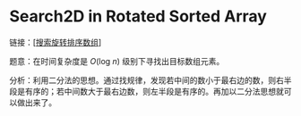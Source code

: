 # Search2D in Rotated Sorted Array

链接：[[搜索旋转排序数组](https://leetcode-cn.com/problems/search-in-rotated-sorted-array/)]

题意：在时间复杂度是 *O*(log *n*) 级别下寻找出目标数组元素。

分析：利用二分法的思想。通过找规律，发现若中间的数小于最右边的数，则右半段是有序的；若中间数大于最右边数，则左半段是有序的。再加以二分法思想就可以做出来了。

